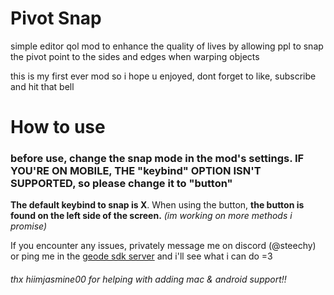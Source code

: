 # Pivot Snap

simple editor qol mod to enhance the quality of lives by allowing ppl to snap the pivot point to the sides and edges when warping objects

this is my first ever mod so i hope u enjoyed, dont forget to like, subscribe and hit that bell

# How to use

### **before use, change the snap mode in the mod's settings. <cr>IF YOU'RE ON MOBILE, THE "keybind" OPTION ISN'T SUPPORTED, so please change it to "button"**</c>

**The default keybind to snap is X**. When using the button, **the button is found on the left side of the screen.**
*(im working on more methods i promise)*

If you encounter any issues, privately message me on discord (@steechy) or ping me in the [geode sdk server](discord.gg/geode) and i'll see what i can do =3

###### thx hiimjasmine00 for helping with adding mac & android support!!